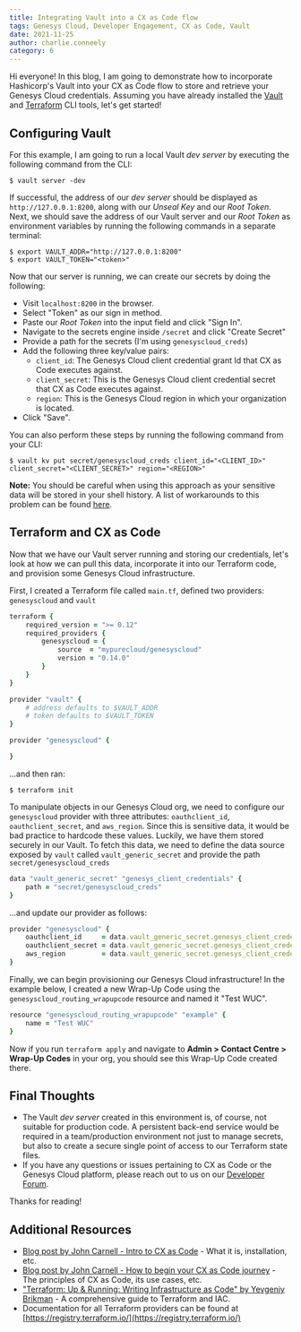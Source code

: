 ```yaml
---
title: Integrating Vault into a CX as Code flow 
tags: Genesys Cloud, Developer Engagement, CX as Code, Vault
date: 2021-11-25
author: charlie.conneely
category: 6
---
```


Hi everyone! In this blog, I am going to demonstrate how to incorporate Hashicorp's Vault into your CX as Code flow to store and retrieve your Genesys Cloud credentials. Assuming you have already installed the [Vault](https://www.vaultproject.io/docs/install) and [Terraform](https://learn.hashicorp.com/tutorials/terraform/install-cli) CLI tools, let's get started!

## Configuring Vault

For this example, I am going to run a local Vault *dev server* by executing the following command from the CLI:

```
$ vault server -dev
```

If successful, the address of our *dev server* should be displayed as `http://127.0.0.1:8200`, along with our *Unseal Key* and our *Root Token*. Next, we should save the address of our Vault server and our *Root Token* as environment variables by running the following commands in a separate terminal: 
```
$ export VAULT_ADDR="http://127.0.0.1:8200"
$ export VAULT_TOKEN="<token>" 
```

Now that our server is running, we can create our secrets by doing the following:
- Visit `localhost:8200` in the browser.  
- Select "Token" as our sign in method.
- Paste our *Root Token* into the input field and click "Sign In".
- Navigate to the secrets engine inside `/secret` and click "Create Secret"
- Provide a path for the secrets (I'm using `genesyscloud_creds`)
- Add the following three key/value pairs:
  - `client_id`: The Genesys Cloud client credential grant Id that CX as Code executes against.
  - `client_secret`: This is the Genesys Cloud client credential secret that CX as Code executes against. 
  - `region`: This is the Genesys Cloud region in which your organization is located.
- Click "Save".

You can also perform these steps by running the following command from your CLI:
```
$ vault kv put secret/genesyscloud_creds client_id="<CLIENT_ID>" client_secret="<CLIENT_SECRET>" region="<REGION>"
```
**Note:** You should be careful when using this approach as your sensitive data will be stored in your shell history. A list of workarounds to this problem can be found [here](https://learn.hashicorp.com/tutorials/vault/static-secrets#q-how-do-i-enter-my-secrets-without-exposing-the-secret-in-my-shell-s-history).

<h2>Terraform and CX as Code</h2>

Now that we have our Vault server running and storing our credentials, let's look at how we can pull this data, incorporate it into our Terraform code, and provision some Genesys Cloud infrastructure. 

First, I created a Terraform file called `main.tf`, defined two providers: `genesyscloud` and `vault`
```ruby
terraform {
    required_version = ">= 0.12"
    required_providers {
        genesyscloud = {
            source  = "mypurecloud/genesyscloud"
            version = "0.14.0"
        }
    }
}

provider "vault" {
    # address defaults to $VAULT_ADDR
    # token defaults to $VAULT_TOKEN
}

provider "genesyscloud" {

}
```

...and then ran:
```
$ terraform init
```

To manipulate objects in our Genesys Cloud org, we need to configure our `genesyscloud` provider with three attributes: `oauthclient_id`, `oauthclient_secret`, and `aws_region`. Since this is sensitive data, it would be bad practice to hardcode these values. Luckily, we have them stored securely in our Vault. To fetch this data, we need to define the data source exposed by `vault` called `vault_generic_secret` and provide the path `secret/genesyscloud_creds`
```ruby
data "vault_generic_secret" "genesys_client_credentials" {
    path = "secret/genesyscloud_creds"
}
```

...and update our provider as follows:
```ruby
provider "genesyscloud" {
    oauthclient_id     = data.vault_generic_secret.genesys_client_credentials.data["client_id"]
    oauthclient_secret = data.vault_generic_secret.genesys_client_credentials.data["client_secret"]
    aws_region         = data.vault_generic_secret.genesys_client_credentials.data["region"]
}
```

Finally, we can begin provisioning our Genesys Cloud infrastructure! In the example below, I created a new Wrap-Up Code using the `genesyscloud_routing_wrapupcode` resource and named it "Test WUC".
```ruby
resource "genesyscloud_routing_wrapupcode" "example" {
    name = "Test WUC"
}
```

Now if you run `terraform apply` and navigate to **Admin > Contact Centre > Wrap-Up Codes** in your org, you should see this Wrap-Up Code created there. 

## Final Thoughts
- The Vault *dev server* created in this environment is, of course, not suitable for production code. A persistent back-end service would be required in a team/production environment not just to manage secrets, but also to create a secure single point of access to our Terraform state files. 
- If you have any questions or issues pertaining to CX as Code or the Genesys Cloud platform, please reach out to us on our [Developer Forum](https://developer.genesys.cloud/forum/).

Thanks for reading!

## Additional Resources
- [Blog post by John Carnell - Intro to CX as Code](https://developer.genesys.cloud/blog/2021-04-16-cx-as-code/) - What it is, installation, etc. 
- [Blog post by John Carnell - How to begin your CX as Code journey](https://developer.genesys.cloud/blog/2021-10-10-treating-contact-center-infrastructure-as-code/) - The principles of CX as Code, its use cases, etc.
- ["Terraform: Up & Running: Writing Infrastructure as Code" by Yevgeniy Brikman](https://www.amazon.co.uk/Terraform-Running-Writing-Infrastructure-Code/dp/1492046906/ref=sr_1_1?adgrpid=59614341558&hvadid=291375250979&hvdev=c&hvlocphy=20487&hvnetw=g&hvqmt=e&hvrand=14794081332576673109&hvtargid=kwd-296233851066&hydadcr=1425_1794083&keywords=terraform+up+and+running&qid=1637929021&qsid=257-7362453-3738318&s=books&sr=1-1&sres=1492046906%2C1491977086%2C8328366495%2C1800565976%2C1492046531%2C1800207557%2C1617296899%2C1492083658%2C1492056472%2C1684542669%2CB01DCPXKZ6%2CB08BDWYDP7%2C1688449515%2C1643701401%2C1788623533%2C1484273273&srpt=ABIS_BOOK) - A comprehensive guide to Terraform and IAC. 
- Documentation for all Terraform providers can be found at [https://registry.terraform.io/](https://registry.terraform.io/)


